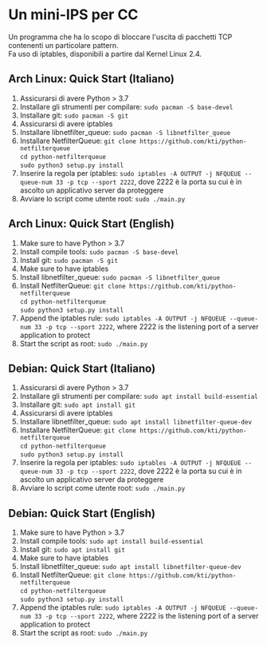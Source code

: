 # Un mini-IPS per CC
Un programma che ha lo scopo di bloccare l'uscita di pacchetti TCP contenenti un particolare pattern.  
Fa uso di iptables, disponibili a partire dal Kernel Linux 2.4.  


## Arch Linux: Quick Start (Italiano) 
1. Assicurarsi di avere Python > 3.7
1. Installare gli strumenti per compilare: `sudo pacman -S base-devel`
1. Installare git: `sudo pacman -S git`
1. Assicurarsi di avere iptables
1. Installare libnetfilter_queue: `sudo pacman -S libnetfilter_queue`
1. Installare NetfilterQueue:   `git clone https://github.com/kti/python-netfilterqueue`  
`cd python-netfilterqueue`  
`sudo python3 setup.py install`  
1. Inserire la regola per iptables: `sudo iptables -A OUTPUT -j NFQUEUE --queue-num 33 -p tcp --sport 2222`, dove 2222 è la porta su cui è in ascolto un applicativo server da proteggere
1. Avviare lo script come utente root: `sudo ./main.py`  

## Arch Linux:  Quick Start (English)
1. Make sure to have Python > 3.7
1. Install compile tools: `sudo pacman -S base-devel`
1. Install git: `sudo pacman -S git`
1. Make sure to have iptables
1. Install libnetfilter_queue: `sudo pacman -S libnetfilter_queue`
1. Install NetfilterQueue:   `git clone https://github.com/kti/python-netfilterqueue`  
`cd python-netfilterqueue`  
`sudo python3 setup.py install`  
1. Append the iptables rule: `sudo iptables -A OUTPUT -j NFQUEUE --queue-num 33 -p tcp --sport 2222`, where 2222 is the listening port of a server application to protect
1. Start the script as root: `sudo ./main.py`  


## Debian: Quick Start (Italiano) 
1. Assicurarsi di avere Python > 3.7
1. Installare gli strumenti per compilare: `sudo apt install build-essential`
1. Installare git: `sudo apt install git`
1. Assicurarsi di avere iptables
1. Installare libnetfilter_queue: `sudo apt install libnetfilter-queue-dev`
1. Installare NetfilterQueue:   `git clone https://github.com/kti/python-netfilterqueue`  
`cd python-netfilterqueue`  
`sudo python3 setup.py install`  
1. Inserire la regola per iptables: `sudo iptables -A OUTPUT -j NFQUEUE --queue-num 33 -p tcp --sport 2222`, dove 2222 è la porta su cui è in ascolto un applicativo server da proteggere
1. Avviare lo script come utente root: `sudo ./main.py`  

## Debian: Quick Start (English)
1. Make sure to have Python > 3.7
1. Install compile tools: `sudo apt install build-essential`
1. Install git: `sudo apt install git`
1. Make sure to have iptables
1. Install libnetfilter_queue: `sudo apt install libnetfilter-queue-dev`
1. Install NetfilterQueue:   `git clone https://github.com/kti/python-netfilterqueue`  
`cd python-netfilterqueue`  
`sudo python3 setup.py install`  
1. Append the iptables rule: `sudo iptables -A OUTPUT -j NFQUEUE --queue-num 33 -p tcp --sport 2222`, where 2222 is the listening port of a server application to protect
1. Start the script as root: `sudo ./main.py`  

